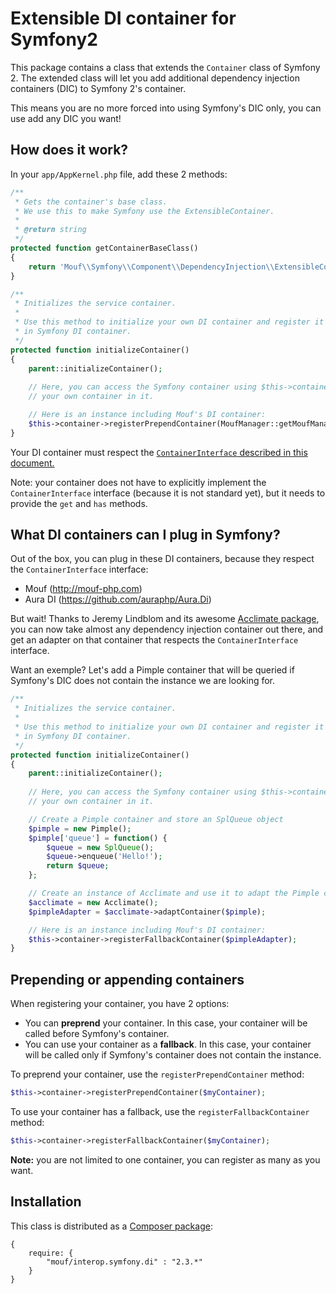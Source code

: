 Extensible DI container for Symfony2
====================================

This package contains a class that extends the `Container` class of Symfony 2.
The extended class will let you add additional dependency injection containers (DIC) to Symfony 2's container.

This means you are no more forced into using Symfony's DIC only, you can use add any DIC you want!

How does it work?
-----------------

In your `app/AppKernel.php` file, add these 2 methods:

```php
/**
 * Gets the container's base class.
 * We use this to make Symfony use the ExtensibleContainer.
 *
 * @return string
 */
protected function getContainerBaseClass()
{
	return 'Mouf\\Symfony\\Component\\DependencyInjection\\ExtensibleContainer';
}

/**
 * Initializes the service container.
 *
 * Use this method to initialize your own DI container and register it
 * in Symfony DI container.
 */
protected function initializeContainer()
{
	parent::initializeContainer();
    	
	// Here, you can access the Symfony container using $this->container and register
	// your own container in it.

	// Here is an instance including Mouf's DI container:
	$this->container->registerPrependContainer(MoufManager::getMoufManager());
}
```

Your DI container must respect the [`ContainerInterface` described in this document.](https://github.com/moufmouf/fig-standards/blob/master/proposed/dependency-injection/dependency-injection.md)

Note: your container does not have to explicitly implement the `ContainerInterface` interface (because it is not standard yet),
but it needs to provide the `get` and `has` methods.

What DI containers can I plug in Symfony?
-----------------------------------------

Out of the box, you can plug in these DI containers, because they respect the `ContainerInterface` interface:

- Mouf (http://mouf-php.com)
- Aura DI (https://github.com/auraphp/Aura.Di)

But wait! Thanks to Jeremy Lindblom and its awesome [Acclimate package](https://github.com/jeremeamia/acclimate), you can now take almost any dependency injection container out there, and get an adapter on that container that respects the `ContainerInterface` interface.

Want an exemple? Let's add a Pimple container that will be queried if Symfony's DIC does not contain the instance we
are looking for.

```php
/**
 * Initializes the service container.
 *
 * Use this method to initialize your own DI container and register it
 * in Symfony DI container.
 */
protected function initializeContainer()
{
	parent::initializeContainer();
    	
	// Here, you can access the Symfony container using $this->container and register
	// your own container in it.

	// Create a Pimple container and store an SplQueue object
	$pimple = new Pimple();
	$pimple['queue'] = function() {
	    $queue = new SplQueue();
	    $queue->enqueue('Hello!');
	    return $queue;
	};

	// Create an instance of Acclimate and use it to adapt the Pimple container to the Acclimate ContainerInterface
	$acclimate = new Acclimate();
	$pimpleAdapter = $acclimate->adaptContainer($pimple);

	// Here is an instance including Mouf's DI container:
	$this->container->registerFallbackContainer($pimpleAdapter);
}
```

Prepending or appending containers
----------------------------------

When registering your container, you have 2 options:

- You can **preprend** your container. In this case, your container will be called before Symfony's container.
- You can use your container as a **fallback**. In this case, your container will be called only if Symfony's container does not contain the instance.

To preprend your container, use the `registerPrependContainer` method:
```php
$this->container->registerPrependContainer($myContainer);
```

To use your container has a fallback, use the `registerFallbackContainer` method:
```php
$this->container->registerFallbackContainer($myContainer);
```

<div class="alert alert-info"><strong>Note:</strong> you are not limited to one container, you can register as many as you want.</div>

Installation
------------

This class is distributed as a [Composer package](https://packagist.org/packages/mouf/interop.symfony.di):

```
{
	require: {
		"mouf/interop.symfony.di" : "2.3.*"
	}
}
```